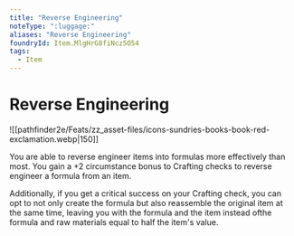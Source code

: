 ```yaml
---
title: "Reverse Engineering"
noteType: ":luggage:"
aliases: "Reverse Engineering"
foundryId: Item.MlgHrG8fiNcz5O54
tags:
  - Item
---
```


# Reverse Engineering
![[pathfinder2e/Feats/zz_asset-files/icons-sundries-books-book-red-exclamation.webp|150]]

You are able to reverse engineer items into formulas more effectively than most. You gain a +2 circumstance bonus to Crafting checks to reverse engineer a formula from an item.

Additionally, if you get a critical success on your Crafting check, you can opt to not only create the formula but also reassemble the original item at the same time, leaving you with the formula and the item instead ofthe formula and raw materials equal to half the item's value.
